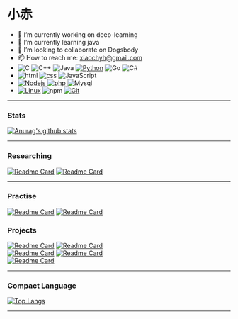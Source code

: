 # 小赤
- 🔭 I’m currently working on deep-learning
- 🌱 I’m currently learning java
- 👯 I’m looking to collaborate on Dogsbody
- 📫 How to reach me: xiaochyh@gmail.com
- ![C](https://img.shields.io/badge/-C-3776AB?style=flat-square&logo=c&logoColor=ffffff)
  ![C++](https://img.shields.io/badge/-C++-3776AB?style=flat-square&logo=c++&logoColor=ffffff)
![Java](https://img.shields.io/badge/-Java-007396?style=flat-square&logo=java&logoColor=ffffff)
[![Python](https://img.shields.io/badge/-Python-F7DF1E?style=flat-square&logo=python&logoColor=ffffff)](https://www.python.org/)
  ![Go](https://img.shields.io/badge/-go-00FFFF?style=flat-square&logo=Go&logoColor=ffffff)
  ![C#](https://img.shields.io/badge/-C1-3776AB?style=flat-square&logo=C#&logoColor=ffffff)
- ![html](https://img.shields.io/badge/html-FF8C00?style=flat-square&logo=html5&logoColor=ffffff)
  ![css](https://img.shields.io/badge/css-0000FF?style=flat-square&logo=css3&loColor=ffffff)
![JavaScript](https://img.shields.io/badge/JavaScript-F7DF1E?style=flat-square&logo=JavaScript&logoColor=ffffff)
- [![Nodejs](https://img.shields.io/badge/-Nodejs-026E00?style=flat-square&logo=nodejs&logoColor=ffffff)](https://nodejs.org/en)
[![php](https://img.shields.io/badge/-php-7A86B8?style=flat-square&logo=php&logoColor=cccccc)](https://www.php.net/) 
![Mysql](https://img.shields.io/badge/Mysql-00FFFF?style=flat-square&logo=mysql&logoColor=ffffff)
- [![Linux](https://img.shields.io/badge/-Linux-333333?style=flat-square&logo=linux&logoColor=white)](https://www.linuxfoundation.org/)
![npm](https://img.shields.io/badge/-NPM-CB3837?style=flat-square&logo=npm&logoColor=white)
[![Git](https://img.shields.io/badge/-Git-f05032?style=flat-square&logo=git&logoColor=white)](https://git-scm.com/)

***
### Stats
[![Anurag's github stats](https://github-readme-stats.vercel.app/api?username=chyhhwen)](https://github.com/chyhhwen/github-readme-stats)  
***
### Researching
[![Readme Card](https://github-readme-stats.vercel.app/api/pin/?username=chyhhwen&repo=manage-web)](https://github.com/chyhhwen/manage-web)
[![Readme Card](https://github-readme-stats.vercel.app/api/pin/?username=chyhhwen&repo=database_go)](https://github.com/chyhhwen/database_go)
*** 
### Practise
[![Readme Card](https://github-readme-stats.vercel.app/api/pin/?username=chyhhwen&repo=ctf)](https://github.com/chyhhwen/ctf)
[![Readme Card](https://github-readme-stats.vercel.app/api/pin/?username=chyhhwen&repo=Clanguage)](https://github.com/chyhhwen/Clanguage)
### Projects
[![Readme Card](https://github-readme-stats.vercel.app/api/pin?username=chyhhwen&repo=eraser-robot)](https://github.com/chyhhwen/eraser-robot)
[![Readme Card](https://github-readme-stats.vercel.app/api/pin?username=chyhhwen&repo=image-recognition-java)](https://github.com/chyhhwen/image-recognition-java)\
[![Readme Card](https://github-readme-stats.vercel.app/api/pin?username=chyhhwen&repo=airport-web)](https://github.com/chyhhwen/airport-web)
[![Readme Card](https://github-readme-stats.vercel.app/api/pin?username=chyhhwen&repo=tsp-java)](https://github.com/chyhhwen/tsp-java)\
[![Readme Card](https://github-readme-stats.vercel.app/api/pin/?username=chyhhwen&repo=bookstore-web)](https://github.com/chyhhwen/bookstore-web)
***
### Compact Language
[![Top Langs](https://github-readme-stats.vercel.app/api/top-langs/?username=chyhhwen&layout=compact)](https://github.com/chyhhwen/github-readme-stats)
***
